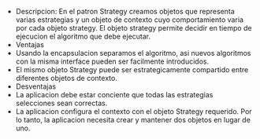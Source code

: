 * Descripcion: En el patron Strategy creamos objetos que representa varias estrategias y un objeto de contexto cuyo comportamiento 
varia por cada objeto strategy. El objeto strategy permite decidir en tiempo de ejecucion el algoritmo que debe ejecutar.
* Ventajas
* Usando la encapsulacion separamos el algoritmo, asi nuevos algoritmos con la misma interface pueden ser facilmente introducidos.
* El mismo objeto Strategy puede ser estrategicamente compartido entre diferentes objetos de contexto.
* Desventajas
* La aplicacion debe estar conciente que todas las estrategias selecciones sean correctas.
* La aplicacion configura el contexto con el objeto Strategy requerido. Por lo tanto, la aplicacion necesita crear y mantener dos objetos en lugar de uno.
